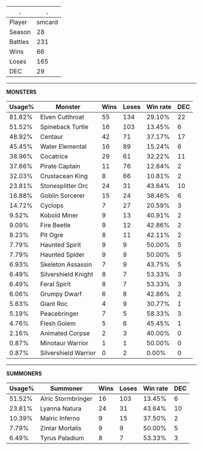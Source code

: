 .|.
|-|-
Player|smcard
Season|28
Battles|231
Wins|66
Loses|165
DEC|29

---
**MONSTERS**

Usage%|Monster|Wins|Loses|Win rate|DEC|
-|-|-|-|-|-|
81.82%|Elven Cutthroat|55|134|29.10%|22|
51.52%|Spineback Turtle|16|103|13.45%|6|
48.92%|Centaur|42|71|37.17%|17|
45.45%|Water Elemental|16|89|15.24%|6|
38.96%|Cocatrice|29|61|32.22%|11|
37.66%|Pirate Captain|11|76|12.64%|2|
32.03%|Crustacean King|8|66|10.81%|2|
23.81%|Stonesplitter Orc|24|31|43.64%|10|
16.88%|Goblin Sorcerer|15|24|38.46%|6|
14.72%|Cyclops|7|27|20.59%|3|
9.52%|Kobold Miner|9|13|40.91%|2|
9.09%|Fire Beetle|9|12|42.86%|2|
8.23%|Pit Ogre|8|11|42.11%|2|
7.79%|Haunted Spirit|9|9|50.00%|5|
7.79%|Haunted Spider|9|9|50.00%|5|
6.93%|Skeleton Assassin|7|9|43.75%|5|
6.49%|Silvershield Knight|8|7|53.33%|3|
6.49%|Feral Spirit|8|7|53.33%|3|
6.06%|Grumpy Dwarf|6|8|42.86%|2|
5.63%|Giant Roc|4|9|30.77%|1|
5.19%|Peacebringer|7|5|58.33%|3|
4.76%|Flesh Golem|5|6|45.45%|1|
2.16%|Animated Corpse|2|3|40.00%|0|
0.87%|Minotaur Warrior|1|1|50.00%|0|
0.87%|Silvershield Warrior|0|2|0.00%|0|

---
**SUMMONERS**

Usage%|Summoner|Wins|Loses|Win rate|DEC|
-|-|-|-|-|-|
51.52%|Alric Stormbringer|16|103|13.45%|6|
23.81%|Lyanna Natura|24|31|43.64%|10|
10.39%|Malric Inferno|9|15|37.50%|2|
7.79%|Zintar Mortalis|9|9|50.00%|5|
6.49%|Tyrus Paladium|8|7|53.33%|3|
